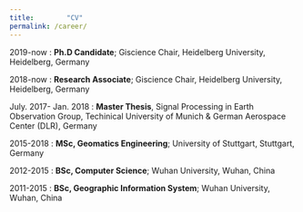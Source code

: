 ```yaml
---
title:        "CV"
permalink: /career/
---
```

2019-now
:   **Ph.D Candidate**; Giscience Chair, Heidelberg University, Heidelberg, Germany

2018-now
:   **Research Associate**; Giscience Chair, Heidelberg University, Heidelberg, Germany

July. 2017- Jan. 2018
: **Master Thesis**, Signal Processing in Earth Observation Group, Techinical University of Munich & German Aerospace Center (DLR), Germany

2015-2018
:   **MSc, Geomatics Engineering**; University of
    Stuttgart, Stuttgart, Germany

2012-2015
:   **BSc, Computer Science**; Wuhan University, Wuhan, China

2011-2015
:   **BSc,  Geographic Information System**; Wuhan University, Wuhan, China


